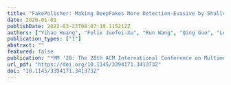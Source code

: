 ```yaml
---
title: "FakePolisher: Making DeepFakes More Detection-Evasive by Shallow Reconstruction"
date: 2020-01-01
publishDate: 2022-03-23T08:07:19.115212Z
authors: ["Yihao Huang", "Felix Juefei-Xu", "Run Wang", "Qing Guo", "Lei Ma", "Xiaofei Xie", "Jianwen Li", "Weikai Miao", "Yang Liu", "Geguang Pu"]
publication_types: ["1"]
abstract: ""
featured: false
publication: "*MM '20: The 28th ACM International Conference on Multimedia, Virtual Event / Seattle, WA, USA, October 12-16, 2020*"
url_pdf: "https://doi.org/10.1145/3394171.3413732"
doi: "10.1145/3394171.3413732"
---
```


